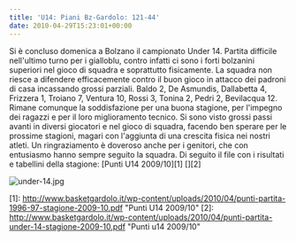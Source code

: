 ```yaml
---
title: 'U14: Piani Bz-Gardolo: 121-44'
date: 2010-04-29T15:23:01+00:00
---
```

Si è concluso domenica a Bolzano il campionato Under 14. Partita difficile nell'ultimo turno per i gialloblu, contro infatti ci sono i forti bolzanini superiori nel gioco di squadra e soprattutto fisicamente. La squadra non riesce a difendere efficacemente contro il buon gioco in attacco dei padroni di casa incassando grossi parziali. Baldo 2, De Asmundis, Dallabetta 4, Frizzera 1, Troiano 7, Ventura 10, Rossi 3, Tonina 2, Pedri 2, Bevilacqua 12. Rimane comunque la soddisfazione per una buona stagione, per l'impegno dei ragazzi e per il loro miglioramento tecnico. Si sono visto grossi passi avanti in diversi giocatori e nel gioco di squadra, facendo ben sperare per le prossime stagioni, magari con l'aggiunta di una crescita fisica nei nostri atleti. Un ringraziamento è doveroso anche per i genitori, che con entusiasmo hanno sempre seguito la squadra. Di seguito il file con i risultati e tabellini della stagione: \[Punti U14 2009/10\]\[1\] \[\]\[2\]

![under-14.jpg](http://www.basketgardolo.it/wp-content/uploads/2010/03/under-14.jpg)

\[1\]: http://www.basketgardolo.it/wp-content/uploads/2010/04/punti-partita-1996-97-stagione-2009-10.pdf "Punti U14 2009/10" \[2\]: http://www.basketgardolo.it/wp-content/uploads/2010/04/punti-partita-under-14-stagione-2009-10.pdf "Punti u14 2009/10"